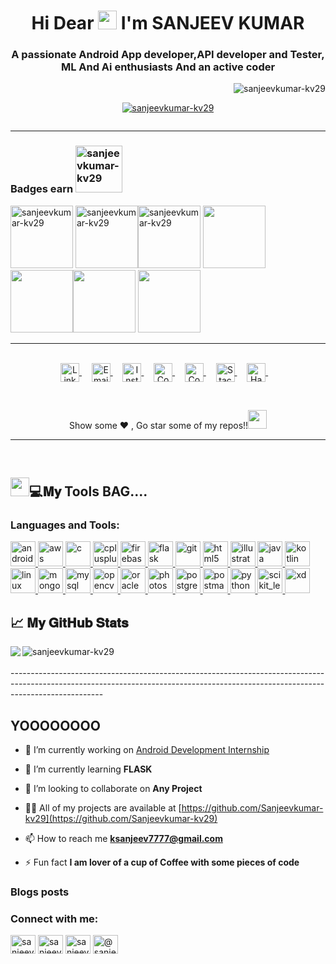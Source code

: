 <h1 align="center">Hi Dear <img src="https://webstockreview.net/images/hello-clipart-hii-1.gif" width="30px"> I'm SANJEEV KUMAR</h1>
<h3 align="center">A passionate Android App developer,API developer and Tester, ML And Ai enthusiasts And an active coder</h3>
<p align="right"> <img src="https://komarev.com/ghpvc/?username=sanjeevkumar-kv29&label=Profile%20views&color=0e75b6&style=flat" alt="sanjeevkumar-kv29" /> </p>



<p align="center"> <a href="https://github.com/ryo-ma/github-profile-trophy"><img src="https://github-profile-trophy.vercel.app/?username=sanjeevkumar-kv29" alt="sanjeevkumar-kv29" /></a> </p>


<p align="left"> <a href="https://twitter.com/" target="blank"><img src="https://img.shields.io/twitter/follow/?logo=twitter&style=for-the-badge" alt="" /></a> </p>

------------------------------------------------------------------------------------------------------------------------------------------------------------------------------------

<h3 align="left">Badges earn   <img src="https://media.tenor.com/images/72498be73fffc7eb902b97d0e64487f7/tenor.gif" alt="sanjeevkumar-kv29" width="75" height"75" /></h3>

<p align="left"><a href="https://dev.to/sanjeevkumar"><img src="https://res.cloudinary.com/practicaldev/image/fetch/s--qGA1czZ9--/c_limit,f_auto,fl_progressive,q_80,w_250/https://dev-to-uploads.s3.amazonaws.com/uploads/badge/badge_image/80/hacktoberfest2020-badge_2.png" alt="sanjeevkumar-kv29" width="100" height"100" /></a> <a href="https://dev.to/sanjeevkumar"><img src="https://juststickers.in/wp-content/uploads/2017/04/dev-badge.png" alt="sanjeevkumar-kv29" width="100" height"100" /></a><a href="https://www.youracclaim.com/badges/ce748325-75ce-47e2-adf4-a3c8d48c9c3d/public_url"><img src="https://images.youracclaim.com/size/680x680/images/95cdac49-3220-43e7-8562-b8be4b938465/Professional_Certificate_-_Data_Science_-_Final_Draft_-_Blue_Text.png" alt="sanjeevkumar-kv29" width="100" height"100" /></a>  <a href="https://www.youracclaim.com/badges/ce748325-75ce-47e2-adf4-a3c8d48c9c3d/public_url"><img src="https://images.youracclaim.com/size/680x680/images/5ae9bf9e-da6e-4cec-82eb-d2b4cfea9751/Machine_Learning_with_Python.png" width="100" height"100" /></a> <a href="https://www.youracclaim.com/badges/ce748325-75ce-47e2-adf4-a3c8d48c9c3d/public_url"><img src="https://images.youracclaim.com/size/680x680/images/60f2e1e1-1b74-4dc0-a24b-cd08b460c12d/Applied_Data_Science_Capstone.png" width="100" height"100" /></a><a href="https://www.youracclaim.com/badges/ce748325-75ce-47e2-adf4-a3c8d48c9c3d/public_url"><img src="https://images.youracclaim.com/size/680x680/images/76326afb-199d-4250-a74f-01bc86dda118/Cognitive_Class_-_Data_Visual_w_Python.png" width="100" height"100" /></a> <a href="https://www.youracclaim.com/badges/ce748325-75ce-47e2-adf4-a3c8d48c9c3d/public_url"><img src="https://images.youracclaim.com/size/220x220/images/fa39f4f0-174a-4886-b821-6a37d42b8b3a/Cognitive_Class_-_Data_Analysis_w_Python.png" width="100" height"100" /></a> </p>




-------------------------------------------------------------------------------------------------------------------------------------------------------------------------------------
<br>  

<div align="center">
<a href="https://www.linkedin.com/in/sanjeev-kumarkv29/">
  <img align="center" alt="LinkdeIN" width="30px" src="https://cdn.jsdelivr.net/npm/simple-icons@v3/icons/linkedin.svg" />
</a>&nbsp;&nbsp;&nbsp;

<a href="mailto:sanjeevkumar.kv29@gmail.com">
  <img align="center" alt="Email" width="30px" src="https://cdn.jsdelivr.net/npm/simple-icons@3.11.0/icons/gmail.svg" />
</a>&nbsp;&nbsp;&nbsp;

<a href="https://www.instagram.com/its_sanj_yrr/">
  <img align="center" alt="Instagram" width="30px" src="https://cdn.jsdelivr.net/npm/simple-icons@v3/icons/instagram.svg" />
</a>&nbsp;&nbsp;&nbsp;

<a href="https://www.codechef.com/users/divine_coder">
  <img align="center" alt="Codechef" width="30px" src="https://cdn.jsdelivr.net/npm/simple-icons@v3/icons/codechef.svg" />
</a>&nbsp;&nbsp;&nbsp;

<a href="https://auth.geeksforgeeks.org/user/sanjeevkumar2904/practice/">
  <img align="center" alt="Codechef" width="30px" src="https://cdn.jsdelivr.net/npm/simple-icons@3.12.1/icons/geeksforgeeks.svg" />
</a>&nbsp;&nbsp;&nbsp;

<a href="https://stackoverflow.com/users/14890738/sanjeev-kumar">
  <img align="center" alt="Stackoverflow" width="30px" src="https://cdn.jsdelivr.net/npm/simple-icons@3.11.0/icons/stackoverflow.svg" />
</a>&nbsp;&nbsp;&nbsp;

<a href="https://www.hackerrank.com/sanjeev_JEC">
  <img align="center" alt="Hackerrank" width="30px" src="https://cdn.jsdelivr.net/npm/simple-icons@v3/icons/hackerrank.svg" />
</a>&nbsp;&nbsp;&nbsp;
</div>

&nbsp;&nbsp;&nbsp;
<div align="center">Show some ❤️ , Go star some of my repos!!<img src="https://emojis.slackmojis.com/emojis/images/1593555389/9579/blob_excited.gif?1593555389" width="30px"></div>


--------------------------------------------------------------------------------------------------------------------------------------------------------------------------------------


<br>  


## <img src="https://emojis.slackmojis.com/emojis/images/1586280906/8541/computercat.gif?1586280906" width="30px">💻𝐌𝐲 Tools BAG....

<h3 align="left">Languages and Tools:</h3>
<p align="left"> <a href="https://developer.android.com" target="_blank"> <img src="https://devicons.github.io/devicon/devicon.git/icons/android/android-original-wordmark.svg" alt="android" width="40" height="40"/> </a> <a href="https://aws.amazon.com" target="_blank"> <img src="https://devicons.github.io/devicon/devicon.git/icons/amazonwebservices/amazonwebservices-original-wordmark.svg" alt="aws" width="40" height="40"/> </a> <a href="https://www.cprogramming.com/" target="_blank"> <img src="https://devicons.github.io/devicon/devicon.git/icons/c/c-original.svg" alt="c" width="40" height="40"/> </a> <a href="https://www.w3schools.com/cpp/" target="_blank"> <img src="https://devicons.github.io/devicon/devicon.git/icons/cplusplus/cplusplus-original.svg" alt="cplusplus" width="40" height="40"/> </a> <a href="https://firebase.google.com/" target="_blank"> <img src="https://www.vectorlogo.zone/logos/firebase/firebase-icon.svg" alt="firebase" width="40" height="40"/> </a> <a href="https://flask.palletsprojects.com/" target="_blank"> <img src="https://www.vectorlogo.zone/logos/pocoo_flask/pocoo_flask-icon.svg" alt="flask" width="40" height="40"/> </a> <a href="https://git-scm.com/" target="_blank"> <img src="https://www.vectorlogo.zone/logos/git-scm/git-scm-icon.svg" alt="git" width="40" height="40"/> </a> <a href="https://www.w3.org/html/" target="_blank"> <img src="https://devicons.github.io/devicon/devicon.git/icons/html5/html5-original-wordmark.svg" alt="html5" width="40" height="40"/> </a> <a href="https://www.adobe.com/in/products/illustrator.html" target="_blank"> <img src="https://www.vectorlogo.zone/logos/adobe_illustrator/adobe_illustrator-icon.svg" alt="illustrator" width="40" height="40"/> </a> <a href="https://www.java.com" target="_blank"> <img src="https://devicons.github.io/devicon/devicon.git/icons/java/java-original-wordmark.svg" alt="java" width="40" height="40"/> </a> <a href="https://kotlinlang.org" target="_blank"> <img src="https://www.vectorlogo.zone/logos/kotlinlang/kotlinlang-icon.svg" alt="kotlin" width="40" height="40"/> </a> <a href="https://www.linux.org/" target="_blank"> <img src="https://devicons.github.io/devicon/devicon.git/icons/linux/linux-original.svg" alt="linux" width="40" height="40"/> </a> <a href="https://www.mongodb.com/" target="_blank"> <img src="https://devicons.github.io/devicon/devicon.git/icons/mongodb/mongodb-original-wordmark.svg" alt="mongodb" width="40" height="40"/> </a> <a href="https://www.mysql.com/" target="_blank"> <img src="https://devicons.github.io/devicon/devicon.git/icons/mysql/mysql-original-wordmark.svg" alt="mysql" width="40" height="40"/> </a> <a href="https://opencv.org/" target="_blank"> <img src="https://www.vectorlogo.zone/logos/opencv/opencv-icon.svg" alt="opencv" width="40" height="40"/> </a> <a href="https://www.oracle.com/" target="_blank"> <img src="https://devicons.github.io/devicon/devicon.git/icons/oracle/oracle-original.svg" alt="oracle" width="40" height="40"/> </a> <a href="https://www.photoshop.com/en" target="_blank"> <img src="https://devicons.github.io/devicon/devicon.git/icons/photoshop/photoshop-plain.svg" alt="photoshop" width="40" height="40"/> </a> <a href="https://www.postgresql.org" target="_blank"> <img src="https://devicons.github.io/devicon/devicon.git/icons/postgresql/postgresql-original-wordmark.svg" alt="postgresql" width="40" height="40"/> </a> <a href="https://postman.com" target="_blank"> <img src="https://www.vectorlogo.zone/logos/getpostman/getpostman-icon.svg" alt="postman" width="40" height="40"/> </a> <a href="https://www.python.org" target="_blank"> <img src="https://devicons.github.io/devicon/devicon.git/icons/python/python-original.svg" alt="python" width="40" height="40"/> </a> <a href="https://scikit-learn.org/" target="_blank"> <img src="https://upload.wikimedia.org/wikipedia/commons/0/05/Scikit_learn_logo_small.svg" alt="scikit_learn" width="40" height="40"/> </a> <a href="https://www.adobe.com/products/xd.html" target="_blank"> <img src="https://cdn.worldvectorlogo.com/logos/adobe-xd.svg" alt="xd" width="40" height="40"/> </a> </p>


  
## 📈 𝐌𝐲 𝐆𝐢𝐭𝐇𝐮𝐛 𝐒𝐭𝐚𝐭𝐬
<div>
  <img  align="left" src="https://github-readme-stats.vercel.app/api/top-langs/?username=sanjeevkumar-kv29&show_icons=true&theme=light" />
  <img align="left" src="https://github-readme-stats.vercel.app/api?username=sanjeevkumar-kv29&show_icons=true&locale=en" alt="sanjeevkumar-kv29" /></p>
  
</div>

<br>
<br>
<div >
-----------------------------------------------------------------------------------------------------------------------------------------------------------------------------------

  
## YOOOOOOOO

- 🔭 I’m currently working on [Android Development Internship](https://github.com/Sanjeevkumar-kv29/VD)

- 🌱 I’m currently learning **FLASK**

- 👯 I’m looking to collaborate on **Any Project**

- 👨‍💻 All of my projects are available at [https://github.com/Sanjeevkumar-kv29](https://github.com/Sanjeevkumar-kv29)

- 📫 How to reach me **ksanjeev7777@gmail.com**

- ⚡ Fun fact **I am lover of a cup of Coffee with some pieces of code**

</div>

### Blogs posts
<!-- BLOG-POST-LIST:START -->
<!-- BLOG-POST-LIST:END -->


<h3 align="left">Connect with me:</h3>
<p align="left">
<a href="https://dev.to/sanjeevkumar" target="blank"><img align="center" src="https://cdn.jsdelivr.net/npm/simple-icons@3.0.1/icons/dev-dot-to.svg" alt="sanjeevkumar" height="30" width="40" /></a>
<a href="https://linkedin.com/in/sanjeev-kumarkv29" target="blank"><img align="center" src="https://cdn.jsdelivr.net/npm/simple-icons@3.0.1/icons/linkedin.svg" alt="sanjeev-kumarkv29" height="30" width="40" /></a>
<a href="https://fb.com/sanjeevk1234" target="blank"><img align="center" src="https://cdn.jsdelivr.net/npm/simple-icons@3.0.1/icons/facebook.svg" alt="sanjeevkumar1234" height="30" width="40" /></a>
<a href="https://www.hackerrank.com/@sanjeev_jec" target="blank"><img align="center" src="https://cdn.jsdelivr.net/npm/simple-icons@3.0.1/icons/hackerrank.svg" alt="@sanjeev_jec" height="30" width="40" /></a>
</p>




